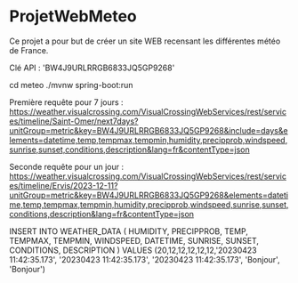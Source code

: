 # ProjetWebMeteo
 Ce projet a pour but de créer un site WEB recensant les différentes météo de France.

Clé API : 'BW4J9URLRRGB6833JQ5GP9268'

cd meteo
./mvnw spring-boot:run

Première requête pour 7 jours :
https://weather.visualcrossing.com/VisualCrossingWebServices/rest/services/timeline/Saint-Omer/next7days?unitGroup=metric&key=BW4J9URLRRGB6833JQ5GP9268&include=days&elements=datetime,temp,tempmax,tempmin,humidity,precipprob,windspeed,sunrise,sunset,conditions,description&lang=fr&contentType=json

Seconde requête pour un jour :
https://weather.visualcrossing.com/VisualCrossingWebServices/rest/services/timeline/Ervis/2023-12-11?unitGroup=metric&key=BW4J9URLRRGB6833JQ5GP9268&elements=datetime,temp,tempmax,tempmin,humidity,precipprob,windspeed,sunrise,sunset,conditions,description&lang=fr&contentType=json

INSERT INTO WEATHER_DATA ( HUMIDITY, PRECIPPROB, TEMP, TEMPMAX, TEMPMIN, WINDSPEED, DATETIME, SUNRISE, SUNSET, CONDITIONS, DESCRIPTION ) VALUES (20,12,12,12,12,12,'20230423 11:42:35.173', '20230423 11:42:35.173', '20230423 11:42:35.173', 'Bonjour', 'Bonjour')